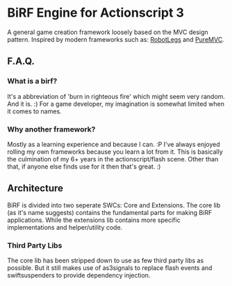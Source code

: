 # BiRF Engine for Actionscript 3

A general game creation framework loosely based on the MVC design pattern. Inspired by modern frameworks such as: [RobotLegs](http://www.robotlegs.org) and [PureMVC](http://puremvc.org).

## F.A.Q.

### What is a birf?

It's a abbreviation of 'burn in righteous fire' which might seem very random. And it is. :) For a game developer, my imagination is somewhat limited when it comes to names.

### Why another framework?

Mostly as a learning experience and because I can. :P I've always enjoyed rolling my own frameworks because you learn a lot from it. This is basically the culmination of my 6+ years in the actionscript/flash scene. Other than that, if anyone else finds use for it then that's great. :)

## Architecture

BiRF is divided into two seperate SWCs: Core and Extensions. The core lib (as it's name suggests) contains the fundamental parts for making BiRF applications. While the extensions lib contains more specific implementations and helper/utility code.

### Third Party Libs

The core lib has been stripped down to use as few third party libs as possible. But it still makes use of as3signals to replace flash events and swiftsuspenders to provide dependency injection.
